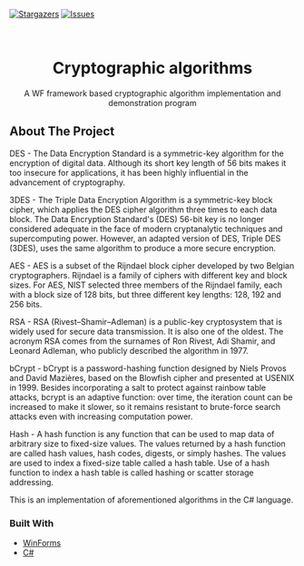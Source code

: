 
[![Stargazers][stars-shield]][stars-url]
[![Issues][issues-shield]][issues-url]

<br />
<p align="center">
  <a href="https://github.com/Quiirex/Cryptographic-algorithms">
  </a>

  <h1 align="center">Cryptographic algorithms</h1>

  <p align="center">
    A WF framework based cryptographic algorithm implementation and demonstration program
  <br/>
  </p>
</p>

<!-- ABOUT THE PROJECT -->
## About The Project
DES - The Data Encryption Standard is a symmetric-key algorithm for the encryption of digital data. Although its short key length of 56 bits makes it too insecure for applications, it has been highly influential in the advancement of cryptography.

3DES - The Triple Data Encryption Algorithm is a symmetric-key block cipher, which applies the DES cipher algorithm three times to each data block. The Data Encryption Standard's (DES) 56-bit key is no longer considered adequate in the face of modern cryptanalytic techniques and supercomputing power. However, an adapted version of DES, Triple DES (3DES), uses the same algorithm to produce a more secure encryption.

AES - AES is a subset of the Rijndael block cipher developed by two Belgian cryptographers. Rijndael is a family of ciphers with different key and block sizes. For AES, NIST selected three members of the Rijndael family, each with a block size of 128 bits, but three different key lengths: 128, 192 and 256 bits.

RSA - RSA (Rivest–Shamir–Adleman) is a public-key cryptosystem that is widely used for secure data transmission. It is also one of the oldest. The acronym RSA comes from the surnames of Ron Rivest, Adi Shamir, and Leonard Adleman, who publicly described the algorithm in 1977.

bCrypt - bCrypt is a password-hashing function designed by Niels Provos and David Mazières, based on the Blowfish cipher and presented at USENIX in 1999. Besides incorporating a salt to protect against rainbow table attacks, bcrypt is an adaptive function: over time, the iteration count can be increased to make it slower, so it remains resistant to brute-force search attacks even with increasing computation power.

Hash - A hash function is any function that can be used to map data of arbitrary size to fixed-size values. The values returned by a hash function are called hash values, hash codes, digests, or simply hashes. The values are used to index a fixed-size table called a hash table. Use of a hash function to index a hash table is called hashing or scatter storage addressing.

This is an implementation of aforementioned algorithms in the C# language.

### Built With

* [WinForms](https://docs.microsoft.com/en-us/dotnet/desktop/winforms/?view=netdesktop-5.0)
* [C#](https://docs.microsoft.com/en-us/dotnet/csharp/)


<!-- MARKDOWN LINKS & IMAGES -->
<!-- https://www.markdownguide.org/basic-syntax/#reference-style-links -->
[contributors-shield]: https://img.shields.io/github/Cryptographic-algorithms/Quiirex/Cryptographic-algorithms.svg?style=for-the-badge
[contributors-url]: https://github.com/Quiirex/Cryptographic-algorithms/graphs/contributors
[forks-shield]: https://img.shields.io/github/forks/Quiirex/Cryptographic-algorithms.svg?style=for-the-badge
[forks-url]: https://github.com/Quiirex/Cryptographic-algorithms/network/members
[stars-shield]: https://img.shields.io/github/stars/Quiirex/Cryptographic-algorithms.svg?style=for-the-badge
[stars-url]: https://github.com/Quiirex/Cryptographic-algorithms/stargazers
[issues-shield]: https://img.shields.io/github/issues/Quiirex/Cryptographic-algorithms.svg?style=for-the-badge
[issues-url]: https://github.com/Quiirex/Cryptographic-algorithms/issues
